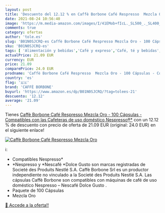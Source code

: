 ```yaml
---
layout: post
title: 'Descuento del 12.12 % en Caffè Borbone Café Respresso  Mezcla Oro'
date: 2021-08-24 10:56:40
image: 'https://m.media-amazon.com/images/I/41EMob+fIcL._SL500_._SL400_.jpg'
comments: true
category: ofertas
author: 'tole.es'
slug: 'B01N0SJCRQ-es Caffè Borbone Café Respresso Mezcla Oro - 100 Cápsulas -...'
sku: 'B01N0SJCRQ-es'
tags: [ 'Alimentación y bebidas','Café y expreso','Café, té y bebidas','Cápsulas de café','caffè borbone','café', ]
actualPrice: 21.09 EUR
currency: EUR
price: 21.09
comparePrice: 24.0 EUR
prodname: 'Caffè Borbone Café Respresso  Mezcla Oro - 100 Cápsulas - Compatibles con las Cafeteras de uso doméstico Nespresso®*'
country: 'es'
flag: '🇪🇸'
brand: 'CAFFÈ BORBONE'
buyurl: 'https://www.amazon.es/dp/B01N0SJCRQ/?tag=tolees-21'
descuento: '12.12'
average: '21.09'
---
```


Tienes [Caffè Borbone Café Respresso  Mezcla Oro - 100 Cápsulas - Compatibles con las Cafeteras de uso doméstico Nespresso®*](https://www.amazon.es/dp/B01N0SJCRQ/?tag=tolees-21) con un 12.12 % de descuento con precio de oferta de 21.09 EUR (original: 24.0 EUR) en el siguiente enlace!

[![Caffè Borbone Café Respresso  Mezcla Oro](https://m.media-amazon.com/images/I/41EMob+fIcL._SL500_._SL400_.jpg)](https://www.amazon.es/dp/B01N0SJCRQ/?tag=tolees-21)

ℹ️:

- Compatibles Nespresso*
- *Nespresso y *Nescafé *Dolce Gusto son marcas registradas de Societé des Produits Nestlé S.A. Caffè Borbone Srl es un productor independiente no vinculado a la Societé des Produits Nestlé S.A. Las cápsulas Caffè Borbone son compatibles con máquinas de café de uso doméstico Nespresso – Nescafé Dolce Gusto .
- Paquete de 100 Cápsulas
- Mezcla Oro

[🛒 Accede a la oferta!!](https://www.amazon.es/dp/B01N0SJCRQ/?tag=tolees-21)
